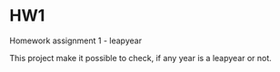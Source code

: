 # HW1
Homework assignment 1 - leapyear

This project make it possible to check, if any year is a leapyear or not. 
